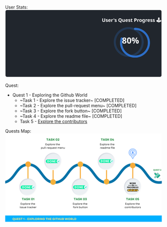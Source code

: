
  User Stats:<br>
  ![User Draft Stats](/userCards/draft-1717647404728.svg?)

  
Quest:
  - Quest 1 - Exploring the Github World
    - ~Task 1 - Explore the issue tracker~ [COMPLETED]
    - ~Task 2 - Explore the pull-request menu~ [COMPLETED]
    - ~Task 3 - Explore the fork button~ [COMPLETED]
    - ~Task 4 - Explore the readme file~ [COMPLETED]
    - Task 5 - [Explore the contributors](https://github.com/caiton1/OSS-Doorway/issues/134)

Quests Map:
![Quest Map](/map/Q1T5.png)